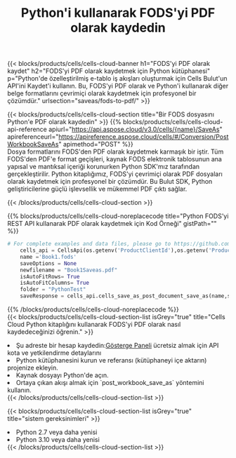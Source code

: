 ﻿---
title:  Python'i kullanarak FODS'yi PDF olarak kaydedin
description:  FODS formatındaki dosyayı PDF formatındaki dosya olarak kaydetmek için Python için Aspose.Cells Cloud SDK'yı kullanma.
kwords: Excel, Save FODS as PDF, REST, Python
howto: How to save FODS as PDF using Aspose.Cells Cloud Python library.
---
{{< blocks/products/cells/cells-cloud-banner h1="FODS\'yi PDF olarak kaydet" h2="FODS\'yi PDF olarak kaydetmek için Python kütüphanesi" p="Python\'de özelleştirilmiş e-tablo iş akışları oluşturmak için Cells Bulut\'un API\'ini Kaydet\'i kullanın. Bu, FODS\'yi PDF olarak ve Python\'i kullanarak diğer belge formatlarını çevrimiçi olarak kaydetmek için profesyonel bir çözümdür." urlsection="saveas/fods-to-pdf/" >}}

{{< blocks/products/cells/cells-cloud-section title="Bir FODS dosyasını Python\'e PDF olarak kaydedin" >}}
{{% blocks/products/cells/cells-cloud-api-reference apiurl="https://api.aspose.cloud/v3.0/cells/{name}/SaveAs" apireferenceurl="https://apireference.aspose.cloud/cells/#/Conversion/PostWorkbookSaveAs" apimethod="POST" %}}
<br/>
Dosya formatlarını FODS'den PDF olarak kaydetmek karmaşık bir iştir. Tüm FODS'den PDF'e format geçişleri, kaynak FODS elektronik tablosunun ana yapısal ve mantıksal içeriği korunurken Python SDK'mız tarafından gerçekleştirilir. Python kitaplığımız, FODS'yi çevrimiçi olarak PDF dosyaları olarak kaydetmek için profesyonel bir çözümdür. Bu Bulut SDK, Python geliştiricilerine güçlü işlevsellik ve mükemmel PDF çıktı sağlar.

{{< /blocks/products/cells/cells-cloud-section >}}

{{% blocks/products/cells/cells-cloud-noreplacecode title="Python FODS\'yi REST API kullanarak PDF olarak kaydetmek için Kod Örneği" gistPath="" %}}
  
```python
# For complete examples and data files, please go to https://github.com/aspose-cells-cloud/aspose-cells-cloud-python/
    cells_api = CellsApi(os.getenv('ProductClientId'),os.getenv('ProductClientSecret'))
    name ='Book1.fods'    
    saveOptions = None
    newfilename = "Book1Saveas.pdf"
    isAutoFitRows= True
    isAutoFitColumns= True
    folder = "PythonTest"
    saveResponse = cells_api.cells_save_as_post_document_save_as(name,save_options=saveOptions, newfilename=(folder +'/' + newfilename),folder=folder)
```
  
{{% /blocks/products/cells/cells-cloud-noreplacecode %}}
<br/>
{{< blocks/products/cells/cells-cloud-section-list isGrey="true" title="Cells Cloud Python kitaplığını kullanarak FODS\'yi PDF olarak nasıl kaydedeceğinizi öğrenin." >}}
<li> Şu adreste bir hesap kaydedin:<a href="https://dashboard.aspose.cloud/">Gösterge Paneli</a> ücretsiz almak için API kota ve yetkilendirme detaylarını</li>
<li>Python kütüphanesini kurun ve referansı (kütüphaneyi içe aktarın) projenize ekleyin.</li>
<li>Kaynak dosyayı Python'de açın.</li>
<li>Ortaya çıkan akışı almak için `post_workbook_save_as` yöntemini kullanın.</li>
{{< /blocks/products/cells/cells-cloud-section-list >}}

{{< blocks/products/cells/cells-cloud-section-list isGrey="true" title="sistem gereksinimleri" >}}
<li>Python 2.7 veya daha yenisi</li>
<li>Python 3.10 veya daha yenisi</li>
{{< /blocks/products/cells/cells-cloud-section-list >}}
